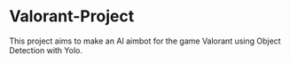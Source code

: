 # Valorant-Project

This project aims to make an AI aimbot for the game Valorant using Object Detection with Yolo.

